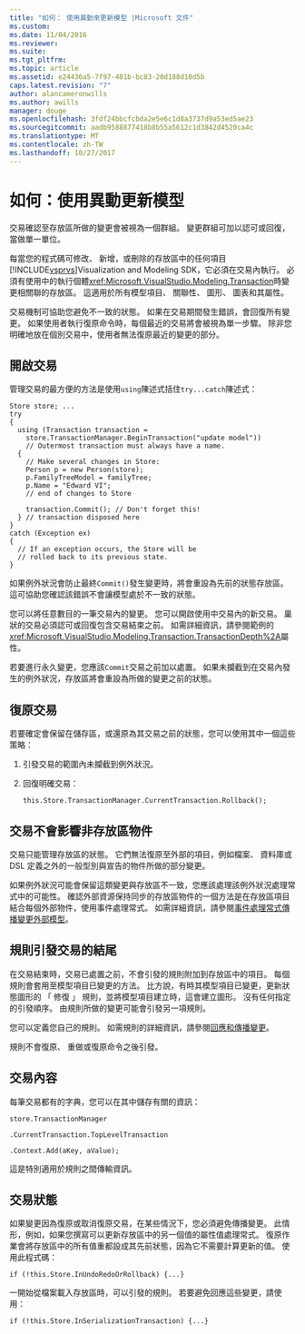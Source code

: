 ```yaml
---
title: "如何： 使用異動來更新模型 |Microsoft 文件"
ms.custom: 
ms.date: 11/04/2016
ms.reviewer: 
ms.suite: 
ms.tgt_pltfrm: 
ms.topic: article
ms.assetid: e24436a5-7f97-401b-bc83-20d188d10d5b
caps.latest.revision: "7"
author: alancameronwills
ms.author: awills
manager: douge
ms.openlocfilehash: 3fdf24bbcfcbda2e5e6c1d8a3737d9a53ed5ae23
ms.sourcegitcommit: aadb9588877418b8b55a5612c1d3842d4520ca4c
ms.translationtype: MT
ms.contentlocale: zh-TW
ms.lasthandoff: 10/27/2017
---
```

# <a name="how-to-use-transactions-to-update-the-model"></a>如何：使用異動更新模型
交易確認至存放區所做的變更會被視為一個群組。 變更群組可加以認可或回復，當做單一單位。  
  
 每當您的程式碼可修改、 新增，或刪除的存放區中的任何項目[!INCLUDE[vsprvs](../code-quality/includes/vsprvs_md.md)]Visualization and Modeling SDK，它必須在交易內執行。 必須有使用中的執行個體<xref:Microsoft.VisualStudio.Modeling.Transaction>時變更相關聯的存放區。 這適用於所有模型項目、 關聯性、 圖形、 圖表和其屬性。  
  
 交易機制可協助您避免不一致的狀態。 如果在交易期間發生錯誤，會回復所有變更。 如果使用者執行復原命令時，每個最近的交易將會被視為單一步驟。 除非您明確地放在個別交易中，使用者無法復原最近的變更的部分。  
  
## <a name="opening-a-transaction"></a>開啟交易  
 管理交易的最方便的方法是使用`using`陳述式括住`try...catch`陳述式：  
  
```  
Store store; ...  
try  
{  
  using (Transaction transaction =  
    store.TransactionManager.BeginTransaction("update model"))  
    // Outermost transaction must always have a name.  
  {  
    // Make several changes in Store:  
    Person p = new Person(store);  
    p.FamilyTreeModel = familyTree;  
    p.Name = "Edward VI";  
    // end of changes to Store  
  
    transaction.Commit(); // Don't forget this!  
  } // transaction disposed here  
}  
catch (Exception ex)  
{  
  // If an exception occurs, the Store will be   
  // rolled back to its previous state.  
}  
```  
  
 如果例外狀況會防止最終`Commit()`發生變更時，將會重設為先前的狀態存放區。 這可協助您確認該錯誤不會讓模型處於不一致的狀態。  
  
 您可以將任意數目的一筆交易內的變更。 您可以開啟使用中交易內的新交易。 巢狀的交易必須認可或回復包含交易結束之前。 如需詳細資訊，請參閱範例的<xref:Microsoft.VisualStudio.Modeling.Transaction.TransactionDepth%2A>屬性。  
  
 若要進行永久變更，您應該`Commit`交易之前加以處置。 如果未攔截到在交易內發生的例外狀況，存放區將會重設為所做的變更之前的狀態。  
  
## <a name="rolling-back-a-transaction"></a>復原交易  
 若要確定會保留在儲存區，或還原為其交易之前的狀態，您可以使用其中一個這些策略：  
  
1.  引發交易的範圍內未攔截到例外狀況。  
  
2.  回復明確交易：  
  
    ```  
    this.Store.TransactionManager.CurrentTransaction.Rollback();  
    ```  
  
## <a name="transactions-do-not-affect-non-store-objects"></a>交易不會影響非存放區物件  
 交易只能管理存放區的狀態。 它們無法復原至外部的項目，例如檔案、 資料庫或 DSL 定義之外的一般型別與宣告的物件所做的部分變更。  
  
 如果例外狀況可能會保留這類變更與存放區不一致，您應該處理該例外狀況處理常式中的可能性。 確認外部資源保持同步的存放區物件的一個方法是在存放區項目結合每個外部物件，使用事件處理常式。 如需詳細資訊，請參閱[事件處理常式傳播變更外部模型](../modeling/event-handlers-propagate-changes-outside-the-model.md)。  
  
## <a name="rules-fire-at-the-end-of-a-transaction"></a>規則引發交易的結尾  
 在交易結束時，交易已處置之前，不會引發的規則附加到存放區中的項目。 每個規則會套用至模型項目已變更的方法。 比方說，有時其模型項目已變更，更新狀態圖形的 「 修復 」 規則，並將模型項目建立時，這會建立圖形。 沒有任何指定的引發順序。 由規則所做的變更可能會引發另一項規則。  
  
 您可以定義您自己的規則。 如需規則的詳細資訊，請參閱[回應和傳播變更](../modeling/responding-to-and-propagating-changes.md)。  
  
 規則不會復原、 重做或復原命令之後引發。  
  
## <a name="transaction-context"></a>交易內容  
 每筆交易都有的字典，您可以在其中儲存有關的資訊：  
  
 `store.TransactionManager`  
  
 `.CurrentTransaction.TopLevelTransaction`  
  
 `.Context.Add(aKey, aValue);`  
  
 這是特別適用於規則之間傳輸資訊。  
  
## <a name="transaction-state"></a>交易狀態  
 如果變更因為復原或取消復原交易，在某些情況下，您必須避免傳播變更。 此情形，例如，如果您撰寫可以更新存放區中的另一個值的屬性值處理常式。 復原作業會將存放區中的所有值重都設成其先前狀態，因為它不需要計算更新的值。 使用此程式碼：  
  
```  
if (!this.Store.InUndoRedoOrRollback) {...}  
```  
  
 一開始從檔案載入存放區時，可以引發的規則。 若要避免回應這些變更，請使用：  
  
```  
if (!this.Store.InSerializationTransaction) {...}  
  
```